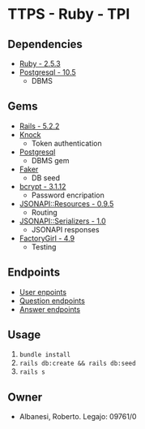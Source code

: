 # TTPS - Ruby - TPI #

## Dependencies ##
* [Ruby - 2.5.3](https://www.ruby-lang.org/)
* [Postgresql - 10.5](https://www.postgresql.org/)
    * DBMS

## Gems ##
* [Rails - 5.2.2](https://rubygems.org/gems/rails)
* [Knock](https://github.com/nsarno/knock)
    * Token authentication
* [Postgresql](https://rubygems.org/gems/pg/versions/1.1.4)
    * DBMS gem
* [Faker](https://rubygems.org/gems/faker)
    * DB seed
* [bcrypt - 3.1.12](https://rubygems.org/gems/bcrypt/versions/3.1.12)
    * Password encripation
* [JSONAPI::Resources - 0.9.5](https://rubygems.org/gems/jsonapi-resources/versions/0.9.5)
    * Routing
* [JSONAPI::Serializers - 1.0](https://github.com/fotinakis/jsonapi-serializers)
    * JSONAPI responses
* [FactoryGirl - 4.9](https://rubygems.org/gems/factory_girl/versions/4.9.0)
    * Testing

## Endpoints ##

* [User enpoints](USER_ENDPOINTS.md)
* [Question endpoints](QUESTION_ENDPOINTS.md)
* [Answer endpoints](ANSWER_ENDPOINTS.md)

## Usage ##

1. `bundle install`
2. `rails db:create && rails db:seed`
4. `rails s`


## Owner ##
* Albanesi, Roberto. Legajo: 09761/0

